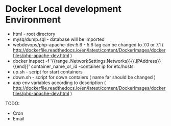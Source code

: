 Docker Local development Environment
===================================

- html - root directory
- mysq/dump.sql - database will be imported
- webdevops/php-apache-dev:5.6 - 5.6 tag can be changed to 7.0 or 7.1 (  http://dockerfile.readthedocs.io/en/latest/content/DockerImages/dockerfiles/php-apache-dev.html  )
- docker inspect -f '{{range .NetworkSettings.Networks}}{{.IPAddress}}{{end}}' container_name_or_id -container ip for etc/hosts
- up.sh - script for start containers
- down.sh - script for down contaiers ( name far should be changed )
- app env variables according to description ( http://dockerfile.readthedocs.io/en/latest/content/DockerImages/dockerfiles/php-apache-dev.html )


TODO:
- Cron
- Email
